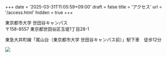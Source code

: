 +++
date = '2025-03-31T11:05:59+09:00'
draft = false
title = 'アクセス'
url = '/access.html'
hidden = true
+++

東京都市大学 世田谷キャンパス  
〒158-8557 東京都世田谷区玉堤1丁目28-1

東急大井町線「尾山台（東京都市大学 世田谷キャンパス前）」駅下車　徒歩12分


![](./images/access.png)

